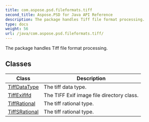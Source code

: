 ```yaml
---
title: com.aspose.psd.fileformats.tiff
second_title: Aspose.PSD for Java API Reference
description: The package handles Tiff file format processing.
type: docs
weight: 56
url: /java/com.aspose.psd.fileformats.tiff/
---
```



The package handles Tiff file format processing.


## Classes

| Class | Description |
| --- | --- |
| [TiffDataType](../com.aspose.psd.fileformats.tiff/tiffdatatype) | The tiff data type. |
| [TiffExifIfd](../com.aspose.psd.fileformats.tiff/tiffexififd) | The TIFF Exif image file directory class. |
| [TiffRational](../com.aspose.psd.fileformats.tiff/tiffrational) | The tiff rational type. |
| [TiffSRational](../com.aspose.psd.fileformats.tiff/tiffsrational) | The tiff rational type. |
